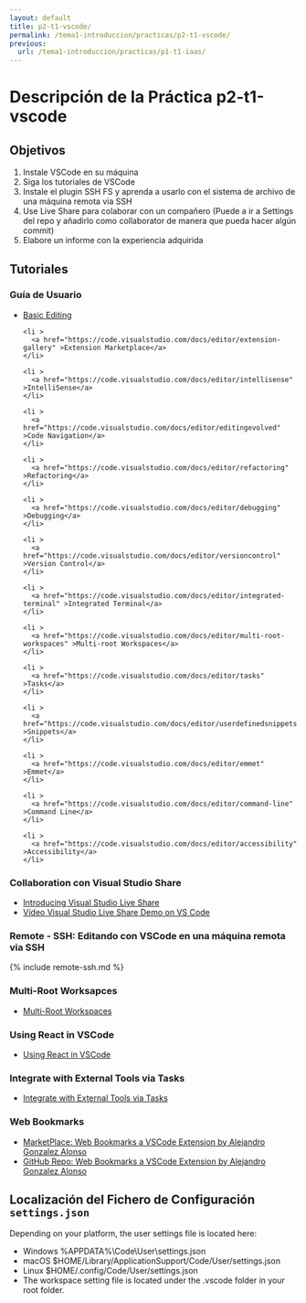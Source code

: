 ```yaml
---
layout: default
title: p2-t1-vscode/
permalink: /tema1-introduccion/practicas/p2-t1-vscode/
previous:
  url: /tema1-introduccion/practicas/p1-t1-iaas/
---
```


# Descripción de la Práctica p2-t1-vscode

## Objetivos

1. Instale VSCode en su máquina
2. Siga los tutoriales de VSCode
2. Instale el plugin SSH FS y aprenda a usarlo con el sistema de archivo de una máquina remota via SSH
3. Use Live Share para colaborar con un compañero (Puede a ir a Settings del repo y añadirlo como collaborator de manera que pueda hacer algún commit)
4. Elabore un informe con la experiencia adquirida

## Tutoriales

### Guía de Usuario
<ul id="editor-articles" class="collapse ">
    <li >
      <a href="https://code.visualstudio.com/docs/editor/codebasics" >Basic Editing</a>
    </li>
  
    <li >
      <a href="https://code.visualstudio.com/docs/editor/extension-gallery" >Extension Marketplace</a>
    </li>
  
    <li >
      <a href="https://code.visualstudio.com/docs/editor/intellisense" >IntelliSense</a>
    </li>
  
    <li >
      <a href="https://code.visualstudio.com/docs/editor/editingevolved" >Code Navigation</a>
    </li>
  
    <li >
      <a href="https://code.visualstudio.com/docs/editor/refactoring" >Refactoring</a>
    </li>
  
    <li >
      <a href="https://code.visualstudio.com/docs/editor/debugging" >Debugging</a>
    </li>
  
    <li >
      <a href="https://code.visualstudio.com/docs/editor/versioncontrol" >Version Control</a>
    </li>
  
    <li >
      <a href="https://code.visualstudio.com/docs/editor/integrated-terminal" >Integrated Terminal</a>
    </li>
  
    <li >
      <a href="https://code.visualstudio.com/docs/editor/multi-root-workspaces" >Multi-root Workspaces</a>
    </li>
  
    <li >
      <a href="https://code.visualstudio.com/docs/editor/tasks" >Tasks</a>
    </li>
  
    <li >
      <a href="https://code.visualstudio.com/docs/editor/userdefinedsnippets" >Snippets</a>
    </li>
  
    <li >
      <a href="https://code.visualstudio.com/docs/editor/emmet" >Emmet</a>
    </li>
  
    <li >
      <a href="https://code.visualstudio.com/docs/editor/command-line" >Command Line</a>
    </li>
  
    <li >
      <a href="https://code.visualstudio.com/docs/editor/accessibility" >Accessibility</a>
    </li>
  
</ul>

###  Collaboration con Visual Studio Share

- [Introducing Visual Studio Live Share](https://code.visualstudio.com/blogs/2017/11/15/live-share)
- <a href="https://youtu.be/fWXe1HQ1wVA" target="_blank">Vídeo Visual Studio Live Share Demo on VS Code</a>

### Remote - SSH: Editando con VSCode en una máquina remota via SSH 

{% include remote-ssh.md %}

### Multi-Root Worksapces

- [Multi-Root Workspaces](https://code.visualstudio.com/docs/editor/multi-root-workspaces)

### Using React in VSCode

- [Using React in VSCode](https://code.visualstudio.com/docs/nodejs/reactjs-tutorial)

### Integrate with External Tools via Tasks

- [Integrate with External Tools via Tasks](https://code.visualstudio.com/docs/editor/tasks)


### Web Bookmarks

- <a href="https://marketplace.visualstudio.com/items?itemName=alu0100997910.webbookmarks" target="_blank">MarketPlace: Web Bookmarks a VSCode Extension by Alejandro Gonzalez Alonso</a> 
- <a href="https://marketplace.visualstudio.com/items?itemName=alu0100997910.webbookmarks" target="_blank">GitHub Repo: Web Bookmarks a VSCode Extension by Alejandro Gonzalez Alonso</a> 

## Localización del Fichero de Configuración `settings.json`

Depending on your platform, the user settings file is located here:

- Windows %APPDATA%\Code\User\settings.json
- macOS $HOME/Library/ApplicationSupport/Code/User/settings.json
- Linux $HOME/.config/Code/User/settings.json
- The workspace setting file is located under the .vscode folder in your root folder.